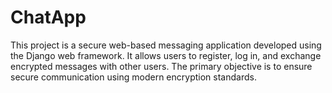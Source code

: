 # ChatApp
This project is a secure web-based messaging application developed using the Django web framework. It allows users to register, log in, and exchange encrypted messages with other users. The primary objective is to ensure secure communication using modern encryption standards. 
